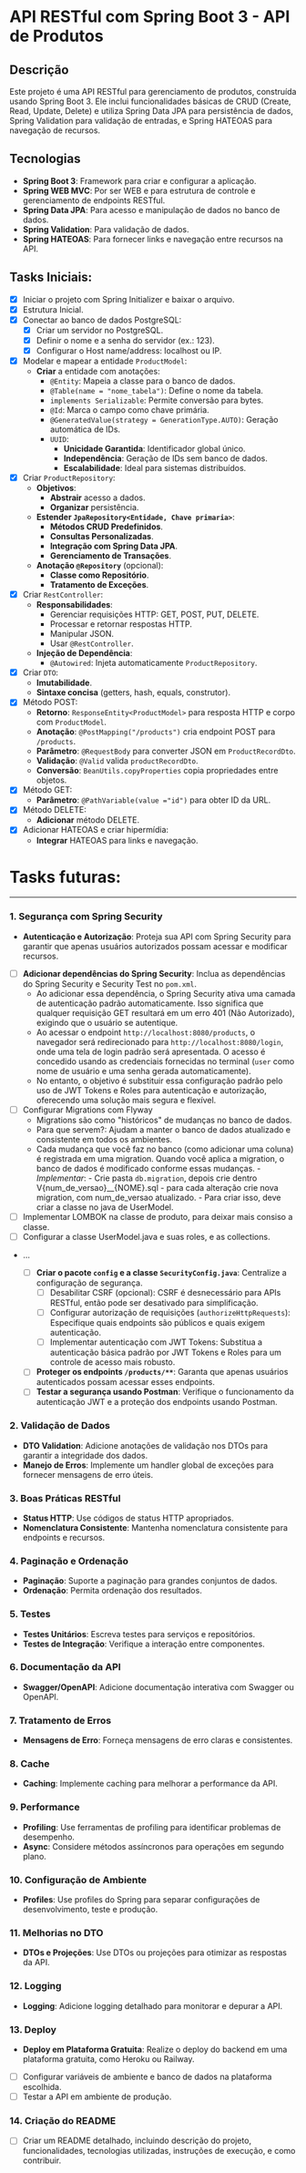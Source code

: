 # API RESTful com Spring Boot 3 - API de Produtos

## Descrição
Este projeto é uma API RESTful para gerenciamento de produtos, construída usando Spring Boot 3. Ele inclui funcionalidades básicas de CRUD (Create, Read, Update, Delete) e utiliza Spring Data JPA para persistência de dados, Spring Validation para validação de entradas, e Spring HATEOAS para navegação de recursos.

## Tecnologias
- **Spring Boot 3**: Framework para criar e configurar a aplicação.
- **Spring WEB MVC**: Por ser WEB e para estrutura de controle e gerenciamento de endpoints RESTful.
- **Spring Data JPA**: Para acesso e manipulação de dados no banco de dados.
- **Spring Validation**: Para validação de dados.
- **Spring HATEOAS**: Para fornecer links e navegação entre recursos na API.

## Tasks Iniciais:

- [X] Iniciar o projeto com Spring Initializer e baixar o arquivo.
- [X] Estrutura Inicial.
- [X] Conectar ao banco de dados PostgreSQL:
  - [X] Criar um servidor no PostgreSQL.
  - [X] Definir o nome e a senha do servidor (ex.: 123).
  - [X] Configurar o Host name/address: localhost ou IP.
- [X] Modelar e mapear a entidade `ProductModel`:
  - **Criar** a entidade com anotações:
    - `@Entity`: Mapeia a classe para o banco de dados.
    - `@Table(name = "nome_tabela")`: Define o nome da tabela.
    - `implements Serializable`: Permite conversão para bytes.
    - `@Id`: Marca o campo como chave primária.
    - `@GeneratedValue(strategy = GenerationType.AUTO)`: Geração automática de IDs.
    - `UUID`:
      - **Unicidade Garantida**: Identificador global único.
      - **Independência**: Geração de IDs sem banco de dados.
      - **Escalabilidade**: Ideal para sistemas distribuídos.
- [X] Criar `ProductRepository`:
  - **Objetivos**:
    - **Abstrair** acesso a dados.
    - **Organizar** persistência.
  - **Estender `JpaRepository<Entidade, Chave primaria>`**:
    - **Métodos CRUD Predefinidos**.
    - **Consultas Personalizadas**.
    - **Integração com Spring Data JPA**.
    - **Gerenciamento de Transações**.
  - **Anotação `@Repository`** (opcional):
    - **Classe como Repositório**.
    - **Tratamento de Exceções**.
- [X] Criar `RestController`:
  - **Responsabilidades**:
    - Gerenciar requisições HTTP: GET, POST, PUT, DELETE.
    - Processar e retornar respostas HTTP.
    - Manipular JSON.
    - Usar `@RestController`.
  - **Injeção de Dependência**:
    - `@Autowired`: Injeta automaticamente `ProductRepository`.
- [X] Criar `DTO`:
  - **Imutabilidade**.
  - **Sintaxe concisa** (getters, hash, equals, construtor).
- [X] Método POST:
  - **Retorno**: `ResponseEntity<ProductModel>` para resposta HTTP e corpo com `ProductModel`.
  - **Anotação**: `@PostMapping("/products")` cria endpoint POST para `/products`.
  - **Parâmetro**: `@RequestBody` para converter JSON em `ProductRecordDto`.
  - **Validação**: `@Valid` valida `productRecordDto`.
  - **Conversão**: `BeanUtils.copyProperties` copia propriedades entre objetos.
- [X] Método GET:
  - **Parâmetro**: `@PathVariable(value ="id")` para obter ID da URL.
- [X] Método DELETE:
  - **Adicionar** método DELETE.
- [X] Adicionar HATEOAS e criar hipermídia:
  - **Integrar** HATEOAS para links e navegação.


# Tasks futuras:

---

### 1. **Segurança com Spring Security**
  - **Autenticação e Autorização**: Proteja sua API com Spring Security para garantir que apenas usuários autorizados possam acessar e modificar recursos.

  - [ ] **Adicionar dependências do Spring Security**: Inclua as dependências do Spring Security e Security Test no `pom.xml`.
    - Ao adicionar essa dependência, o Spring Security ativa uma camada de autenticação padrão automaticamente. Isso significa que qualquer requisição GET resultará em um erro 401 (Não Autorizado), exigindo que o usuário se autentique.
    - Ao acessar o endpoint `http://localhost:8080/products`, o navegador será redirecionado para `http://localhost:8080/login`, onde uma tela de login padrão será apresentada. O acesso é concedido usando as credenciais fornecidas no terminal (`user` como nome de usuário e uma senha gerada automaticamente).
    - No entanto, o objetivo é substituir essa configuração padrão pelo uso de JWT Tokens e Roles para autenticação e autorização, oferecendo uma solução mais segura e flexível.
   - [ ] Configurar Migrations com Flyway
     - Migrations são como "históricos" de mudanças no banco de dados.
     - Para que servem?: Ajudam a manter o banco de dados atualizado e consistente em todos os ambientes.
     - Cada mudança que você faz no banco (como adicionar uma coluna) é registrada em uma migration. Quando você aplica a migration, o banco de dados é modificado conforme essas mudanças.
    - *Implementar*:
    - Crie pasta `db.migration`, depois crie dentro V{num_de_versao}__{NOME}.sql
    - para cada alteração crie nova migration, com num_de_versao atualizado.
    - Para criar isso, deve criar a classe no java de UserModel.
  - [ ] Implementar LOMBOK na classe de produto, para deixar mais consiso a classe.
  - [ ] Configurar a classe UserModel.java e suas roles, e as collections.
- ...


  - [ ] **Criar o pacote `config` e a classe `SecurityConfig.java`**: Centralize a configuração de segurança.
    - [ ] Desabilitar CSRF (opcional): CSRF é desnecessário para APIs RESTful, então pode ser desativado para simplificação.
    - [ ] Configurar autorização de requisições (`authorizeHttpRequests`): Especifique quais endpoints são públicos e quais exigem autenticação.
    - [ ] Implementar autenticação com JWT Tokens: Substitua a autenticação básica padrão por JWT Tokens e Roles para um controle de acesso mais robusto.

  - [ ] **Proteger os endpoints `/products/**`**: Garanta que apenas usuários autenticados possam acessar esses endpoints.
  - [ ] **Testar a segurança usando Postman**: Verifique o funcionamento da autenticação JWT e a proteção dos endpoints usando Postman.

### 2. **Validação de Dados**
   - **DTO Validation**: Adicione anotações de validação nos DTOs para garantir a integridade dos dados.
   - **Manejo de Erros**: Implemente um handler global de exceções para fornecer mensagens de erro úteis.

### 3. **Boas Práticas RESTful**
   - **Status HTTP**: Use códigos de status HTTP apropriados.
   - **Nomenclatura Consistente**: Mantenha nomenclatura consistente para endpoints e recursos.

### 4. **Paginação e Ordenação**
   - **Paginação**: Suporte a paginação para grandes conjuntos de dados.
   - **Ordenação**: Permita ordenação dos resultados.

### 5. **Testes**
   - **Testes Unitários**: Escreva testes para serviços e repositórios.
   - **Testes de Integração**: Verifique a interação entre componentes.

### 6. **Documentação da API**
   - **Swagger/OpenAPI**: Adicione documentação interativa com Swagger ou OpenAPI.

### 7. **Tratamento de Erros**
   - **Mensagens de Erro**: Forneça mensagens de erro claras e consistentes.

### 8. **Cache**
   - **Caching**: Implemente caching para melhorar a performance da API.

### 9. **Performance**
   - **Profiling**: Use ferramentas de profiling para identificar problemas de desempenho.
   - **Async**: Considere métodos assíncronos para operações em segundo plano.

### 10. **Configuração de Ambiente**
   - **Profiles**: Use profiles do Spring para separar configurações de desenvolvimento, teste e produção.

### 11. **Melhorias no DTO**
   - **DTOs e Projeções**: Use DTOs ou projeções para otimizar as respostas da API.

### 12. **Logging**
   - **Logging**: Adicione logging detalhado para monitorar e depurar a API.

### 13. **Deploy**
   - **Deploy em Plataforma Gratuita**: Realize o deploy do backend em uma plataforma gratuita, como Heroku ou Railway.
   - [ ] Configurar variáveis de ambiente e banco de dados na plataforma escolhida.
   - [ ] Testar a API em ambiente de produção.

### 14. **Criação do README**
   - [ ] Criar um README detalhado, incluindo descrição do projeto, funcionalidades, tecnologias utilizadas, instruções de execução, e como contribuir.
